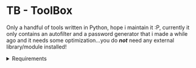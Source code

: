 # TB - ToolBox
Only a handful of tools written in Python, hope i maintain it :P, currently it only contains an autofilter and a password generator that i made a while ago and it needs some optimization...you do ***not*** need any external library/module installed!

<details>
	<summary>Requirements</summary>
	<div><h2>Python 3.0 or later</h2></div>
	<div>* I recommend the latest and greatest version of Python 3, Im currently using 3.12.4</div>
</details>
